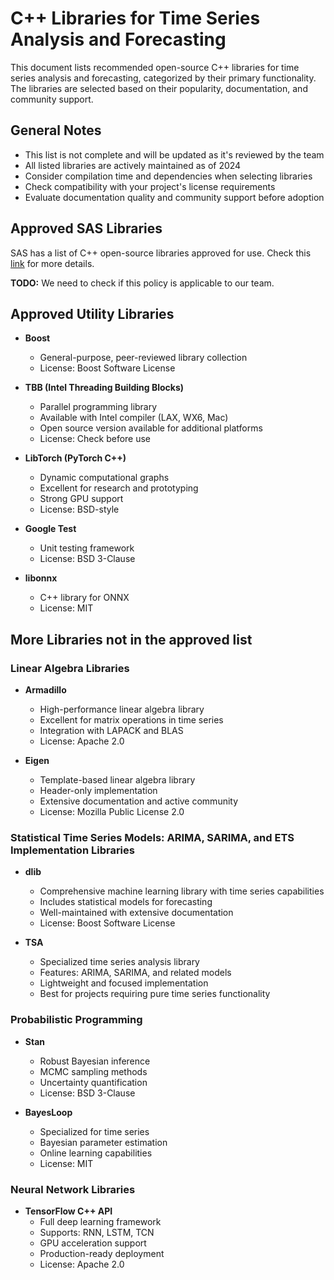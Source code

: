 # C++ Libraries for Time Series Analysis and Forecasting

This document lists recommended open-source C++ libraries for time series analysis and forecasting, categorized by their primary functionality. The libraries are selected based on their popularity, documentation, and community support.

## General Notes
- This list is not complete and will be updated as it's reviewed by the team
- All listed libraries are actively maintained as of 2024
- Consider compilation time and dependencies when selecting libraries
- Check compatibility with your project's license requirements
- Evaluate documentation quality and community support before adoption

## Approved SAS Libraries
SAS has a list of C++ open-source libraries approved for use. Check this [link](https://go.documentation.sas.com/doc/en/pgmsascdc/9.4_3.5/lrcon/n0003449198.htm) for more details.

**TODO:** We need to check if this policy is applicable to our team.

## Approved Utility Libraries
- **Boost**
  - General-purpose, peer-reviewed library collection
  - License: Boost Software License

- **TBB (Intel Threading Building Blocks)**
  - Parallel programming library
  - Available with Intel compiler (LAX, WX6, Mac)
  - Open source version available for additional platforms
  - License: Check before use

- **LibTorch (PyTorch C++)**
  - Dynamic computational graphs
  - Excellent for research and prototyping
  - Strong GPU support
  - License: BSD-style

- **Google Test**
  - Unit testing framework
  - License: BSD 3-Clause

- **libonnx**
  - C++ library for ONNX
  - License: MIT

## More Libraries not in the approved list
### Linear Algebra Libraries
- **Armadillo**
  - High-performance linear algebra library
  - Excellent for matrix operations in time series
  - Integration with LAPACK and BLAS
  - License: Apache 2.0

- **Eigen**
  - Template-based linear algebra library
  - Header-only implementation
  - Extensive documentation and active community
  - License: Mozilla Public License 2.0

### Statistical Time Series Models: ARIMA, SARIMA, and ETS Implementation Libraries
- **dlib**
  - Comprehensive machine learning library with time series capabilities
  - Includes statistical models for forecasting
  - Well-maintained with extensive documentation
  - License: Boost Software License

- **TSA**
  - Specialized time series analysis library
  - Features: ARIMA, SARIMA, and related models
  - Lightweight and focused implementation
  - Best for projects requiring pure time series functionality

### Probabilistic Programming
- **Stan**
  - Robust Bayesian inference
  - MCMC sampling methods
  - Uncertainty quantification
  - License: BSD 3-Clause

- **BayesLoop**
  - Specialized for time series
  - Bayesian parameter estimation
  - Online learning capabilities
  - License: MIT

### Neural Network Libraries
- **TensorFlow C++ API**
  - Full deep learning framework
  - Supports: RNN, LSTM, TCN
  - GPU acceleration support
  - Production-ready deployment
  - License: Apache 2.0